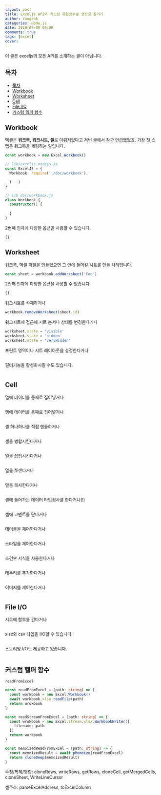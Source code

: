 ```yaml
---
layout: post
title: Exceljs API와 커스텀 유틸함수로 생산성 올리기
author: Yangeok
categories: Node.js
date: 2020-09-08 09:00
comments: true
tags: [excel]
cover:
---
```


이 글은 exceljs의 모든 API를 소개하는 글이 아닙니다.

## 목차
- [목차](#목차)
- [Workbook](#workbook)
- [Worksheet](#worksheet)
- [Cell](#cell)
- [File I/O](#file-io)
- [커스텀 헬퍼 함수](#커스텀-헬퍼-함수)

## Workbook

엑셀은 **워크북, 워크시트, 셀**로 이뤄져있다고 저번 글에서 잠깐 언급했었죠. 가장 첫 스텝은 워크북을 세팅하는 일입니다.

```ts
const workbook = new Excel.Workbook()
```

```ts
// lib/exceljs.nodejs.js
const ExcelJS = {
  Workbook: require('./doc/workbook'),

  (...)
}

// lib doc/workbook.js
class Workbook {
  constructor() {
    
  }
}
```

2번째 인자에 다양한 옵션을 사용할 수 있습니다.

```ts
{}
```

## Worksheet

워크북, 엑셀 파일을 만들었으면 그 안에 들어갈 시트를 만들 차례입니다.

```ts
const sheet = workbook.addWorksheet('Foo')
```

2번째 인자에 다양한 옵션을 사용할 수 있습니다.

```ts
{}
```

워크시트를 삭제하거나

```ts
workbook.removeWorksheet(sheet.id)
```

워크시트에 접근해 시트 순서나 상태를 변경한다거나

```ts
worksheet.state = 'visible'
worksheet.state = 'hidden'
worksheet.state = 'veryHidden'
```

프린트 영역이나 시트 레이아웃을 설정한다거나

```ts
```

필터기능을 활성화시킬 수도 있습니다.

```ts
```

## Cell

열에 데이터를 통째로 집어넣거나

```ts
```

행에 데이터를 통째로 집어넣거나

```ts
```

셀 하나하나를 직접 핸들하거나

```ts
```

셀을 병합시킨다거나

```ts
```

열을 삽입시킨다거나

```ts
```

열을 쪼갠다거나

```ts
```

열을 복사한다거나

```ts
```

셀에 들어가는 데이터 타입검사를 한다거나(!)

```ts
```

셀에 코멘트를 단다거나

```ts
```

테이블을 제어한다거나

```ts
```

스타일을 제어한다거나

```ts
```

조건부 서식을 사용한다거나

```ts
```

테두리를 추가한다거나

```ts
```

이미지를 제어한다거나

```ts
```

## File I/O

시트에 함호를 건다거나

```ts
```

xlsx와 csv 타입을 I/O할 수 있습니다.

```ts
```

스트리밍 I/O도 제공하고 있습니다.

```ts
```

## 커스텀 헬퍼 함수

`readFromExcel`

```ts
const readFromExcel = (path: string) => {
  const workbook = new Excel.Workbook()
  await workbook.xlsx.readFile(path)
  return wrokbook
}

const readStreamFromExcel = (path: string) => {
  const wrokbook = new Excel.stream.xlsx.WorkbookWriter({
    filename: path
  })
  return workbook
}

const memoizedReadFromExcel = (path: string) => {
  const memoizedResult = await pMemoize(readFromExcel)
  return cloneDeep(memoizedResult)
}
```

수정/복제/병합: cloneRows, writeRows, getRows, cloneCell, getMergedCells, cloneSheet, WriteLineCursor

셀주소: parseExcelAddress, toExcelColumn